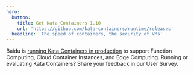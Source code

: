 ```yaml
---
hero:
  button:
    title: Get Kata Containers 1.10
    url: 'https://github.com/kata-containers/runtime/releases'
  headline: 'The speed of containers, the security of VMs'
---
```

<home-content>

<template slot="about">

## About Kata Containers

Kata Containers is an open source community working to build a secure container runtime with lightweight virtual machines that feel and perform like containers, but provide stronger workload isolation using hardware virtualization technology as a second layer of defense. 

Since launching in December 2017, the community successfully merged the best parts of Intel Clear Containers with Hyper.sh RunV and scaled to include support for major architectures including AMD64, ARM, IBM p-series and IBM z-series in addition to x86_64. Kata Containers also supports multiple hypervisors including QEMU, NEMU and Firecracker and integrates with the containerd project among others. 

The Kata Containers community is stewarded by the OpenStack Foundation (OSF), which supports the development and adoption of open infrastructure globally. The code is hosted at GitHub under the Apache 2 license.

<home-about slot="homeabout" button-name="Learn More" link="/learn/">
</home-about>

</template>

<home-announcement slot="announcement" button-name="Take the Survey " link="https://www.surveymonkey.com/r/KataContainers">

Baidu is <a href="https://katacontainers.io/collateral/ApplicationOfKataContainersInBaiduAICloud.pdf">running Kata Containers in production</a> to support Function Computing, Cloud Container Instances, and Edge Computing. Running or evaluating Kata Containers? Share your feedback in our User Survey. 

</home-announcement>

</home-content>
